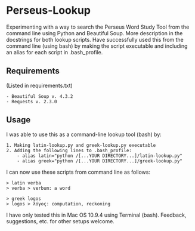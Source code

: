 # Perseus-Lookup
Experimenting with a way to search the Perseus Word Study Tool from the command line using Python and Beautiful Soup. More description in the docstrings for both lookup scripts. Have successfully used this from the command line (using bash) by making the script executable and including an alias for each script in .bash_profile.

## Requirements
(Listed in requirements.txt)

    - Beautiful Soup v. 4.3.2
    - Requests v. 2.3.0

## Usage
I was able to use this as a command-line lookup tool (bash) by:

    1. Making latin-lookup.py and greek-lookup.py executable
    2. Adding the following lines to .bash_profile:
        - alias latin="python /[...YOUR DIRECTORY...]/latin-lookup.py"
        - alias greek="python /[...YOUR DIRECTORY...]/greek-lookup.py"

I can now use these scripts from command line as follows:

```
> latin verba
> verba > verbum: a word
```
```
> greek logos
> logos > λόγος: computation, reckoning
```

I have only tested this in Mac OS 10.9.4 using Terminal (bash). Feedback, suggestions, etc. for other setups welcome.
